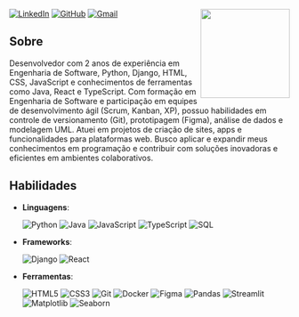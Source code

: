 [![LinkedIn](https://img.shields.io/badge/LinkedIn-000?style=for-the-badge&logo=linkedin&logoColor=blue)](https://www.linkedin.com/in/josealexandre87/) 
[![GitHub](https://img.shields.io/badge/GitHub-000?style=for-the-badge&logo=github&logoColor=white)](https://github.com/josealexandre87) 
[![Gmail](https://img.shields.io/badge/Gmail-000?style=for-the-badge&logo=gmail&logoColor=red)](mailto:jose.josealexandre87@gmail.com)
<img align='right' src="https://media.giphy.com/media/oQuiJexT0hB94SIVAx/giphy.gif?cid=ecf05e47moq1thcjfsqjscnyd9lca64adu9wvy893u4vsrvx&ep=v1_gifs_search&rid=giphy.gif&ct=g" width="160">

## Sobre
Desenvolvedor com 2 anos de experiência em Engenharia de Software, Python, Django, HTML, CSS, JavaScript e conhecimentos de ferramentas como Java, React e TypeScript. Com formação em Engenharia de Software e participação em equipes de desenvolvimento ágil (Scrum, Kanban, XP), possuo habilidades em controle de versionamento (Git), prototipagem (Figma), análise de dados e modelagem UML. Atuei em projetos de criação de sites, apps e funcionalidades para plataformas web. Busco aplicar e expandir meus conhecimentos em programação e contribuir com soluções inovadoras e eficientes em ambientes colaborativos.

## Habilidades

- **Linguagens**:

    ![Python](https://img.shields.io/badge/python-3670A0?style=for-the-badge&logo=python&logoColor=ffdd54) 
    ![Java](https://img.shields.io/badge/java-%23ED8B00.svg?style=for-the-badge&logo=openjdk&logoColor=white) 
    ![JavaScript](https://img.shields.io/badge/JavaScript-F7DF1E?style=for-the-badge&logo=javascript&logoColor=black) 
    ![TypeScript](https://img.shields.io/badge/TypeScript-007ACC?style=for-the-badge&logo=typescript&logoColor=white) 
    ![ SQL ](https://img.shields.io/badge/SQL-000?style=for-the-badge&logo=Databricks&logoColor=white)

- **Frameworks**: 

    ![Django](https://img.shields.io/badge/django-%23092E20.svg?style=for-the-badge&logo=django&logoColor=white) 
    ![React](https://img.shields.io/badge/React-20232A?style=for-the-badge&logo=react&logoColor=61DAFB)

- **Ferramentas**:

    ![HTML5](https://img.shields.io/badge/HTML5-E34F26?style=for-the-badge&logo=html5&logoColor=white) 
    ![CSS3](https://img.shields.io/badge/CSS3-1572B6?style=for-the-badge&logo=css3&logoColor=white) 
    ![Git](https://img.shields.io/badge/GIT-E44C30?style=for-the-badge&logo=git&logoColor=white) 
    ![Docker](https://img.shields.io/badge/docker-%230db7ed.svg?style=for-the-badge&logo=docker&logoColor=white) 
    ![Figma](https://img.shields.io/badge/figma-%23F24E1E.svg?style=for-the-badge&logo=figma&logoColor=white) 
    ![Pandas](https://img.shields.io/badge/pandas-%23150458.svg?style=for-the-badge&logo=pandas&logoColor=white) 
    ![Streamlit](https://img.shields.io/badge/Streamlit-000?style=for-the-badge&logo=Streamlit&logoColor=red)
    ![Matplotlib](https://img.shields.io/badge/Matplotlib-%23ffffff.svg?style=for-the-badge&logo=Matplotlib&logoColor=black) 
    ![Seaborn](https://img.shields.io/badge/seaborn-blue?style=for-the-badge&logo=circle&logoColor=white)


